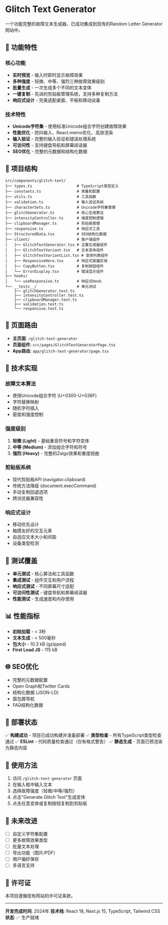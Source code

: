 # Glitch Text Generator

一个功能完整的故障文本生成器，已成功集成到现有的Random Letter Generator网站中。

## 🚀 功能特性

### 核心功能
- **实时预览** - 输入时即时显示故障效果
- **多种强度** - 轻微、中等、强烈三种故障效果级别
- **批量生成** - 一次生成多个不同的文本变体
- **一键复制** - 先进的剪贴板管理系统，支持多种复制方法
- **响应式设计** - 完美适配桌面、平板和移动设备

### 技术特性
- **Unicode字符集** - 使用标准Unicode组合字符创建故障效果
- **性能优化** - 防抖输入、React.memo优化、高效渲染
- **输入验证** - 完整的输入验证和错误处理系统
- **可访问性** - 支持键盘导航和屏幕阅读器
- **SEO优化** - 完整的元数据和结构化数据

## 📁 项目结构

```
src/components/glitch-text/
├── types.ts                    # TypeScript类型定义
├── constants.ts                # 常量和配置
├── utils.ts                    # 工具函数
├── validation.ts               # 输入验证系统
├── characterSets.ts            # Unicode字符集管理
├── glitchGenerator.ts          # 核心生成算法
├── intensityController.ts      # 强度控制逻辑
├── clipboardManager.ts         # 剪贴板管理
├── responsive.ts               # 响应式工具
├── StructuredData.tsx          # SEO结构化数据
├── client/                     # 客户端组件
│   ├── GlitchTextGenerator.tsx # 主要生成器组件
│   ├── GlitchTextVariant.tsx   # 文本变体组件
│   ├── GlitchTextVariantList.tsx # 变体列表组件
│   ├── ResponsiveHero.tsx      # 响应式英雄区域
│   ├── CopyButton.tsx          # 复制按钮组件
│   └── ErrorDisplay.tsx        # 错误显示组件
├── hooks/
│   └── useResponsive.ts        # 响应式Hook
└── __tests__/                  # 单元测试
    ├── glitchGenerator.test.ts
    ├── intensityController.test.ts
    ├── clipboardManager.test.ts
    ├── validation.test.ts
    └── responsive.test.ts
```

## 🎯 页面路由

- **主页面**: `/glitch-text-generator`
- **页面组件**: `src/pages/GlitchTextGeneratorPage.tsx`
- **App路由**: `app/glitch-text-generator/page.tsx`

## 🔧 技术实现

### 故障文本算法
- 使用Unicode组合字符 (U+0300-U+036F)
- 字符替换映射
- 随机字符插入
- 密度和强度控制

### 强度级别
1. **轻微 (Light)** - 基础重音符号和字符变体
2. **中等 (Medium)** - 添加组合字符和符号
3. **强烈 (Heavy)** - 完整的Zalgo效果和重度扭曲

### 剪贴板系统
- 现代剪贴板API (navigator.clipboard)
- 传统方法降级 (document.execCommand)
- 手动复制回退选项
- 跨浏览器兼容性

### 响应式设计
- 移动优先设计
- 触摸友好的交互元素
- 自适应文本大小和间距
- 设备类型检测

## 🧪 测试覆盖

- **单元测试** - 核心算法和工具函数
- **集成测试** - 组件交互和用户流程
- **响应式测试** - 不同屏幕尺寸适配
- **可访问性测试** - 键盘导航和屏幕阅读器
- **性能测试** - 生成速度和内存使用

## 📊 性能指标

- **初始加载** - < 3秒
- **文本生成** - < 500毫秒
- **包大小** - 10.3 kB (gzipped)
- **First Load JS** - 115 kB

## 🌐 SEO优化

- 完整的元数据配置
- Open Graph和Twitter Cards
- 结构化数据 (JSON-LD)
- 面包屑导航
- FAQ结构化数据

## 🚀 部署状态

✅ **构建成功** - 项目已成功构建并准备部署
✅ **类型检查** - 所有TypeScript类型检查通过
✅ **ESLint** - 代码质量检查通过（仅有格式警告）
✅ **静态生成** - 页面已预渲染为静态内容

## 📝 使用方法

1. 访问 `/glitch-text-generator` 页面
2. 在输入框中输入文本
3. 选择故障强度（轻微/中等/强烈）
4. 点击"Generate Glitch Text"生成变体
5. 点击任意变体或复制按钮复制到剪贴板

## 🔮 未来改进

- [ ] 自定义字符集配置
- [ ] 更多故障效果类型
- [ ] 批量文本处理
- [ ] 导出功能（图片/PDF）
- [ ] 用户偏好保存
- [ ] 多语言支持

## 📄 许可证

本项目遵循现有网站的许可证条款。

---

**开发完成时间**: 2024年
**技术栈**: React 18, Next.js 15, TypeScript, Tailwind CSS
**状态**: ✅ 生产就绪